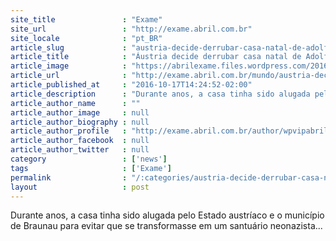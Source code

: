 ```yaml
---
site_title               : "Exame"
site_url                 : "http://exame.abril.com.br"
site_locale              : "pt_BR"
article_slug             : "austria-decide-derrubar-casa-natal-de-adolf-hitler"
article_title            : "Áustria decide derrubar casa natal de Adolf Hitler"
article_image            : "https://abrilexame.files.wordpress.com/2016/10/size_960_16_9_casa-onde-adolf-hitler-nasceu-na-cidade-de-braunau-am-inn-austria.jpg?quality=70&strip=all&w=960"
article_url              : "http://exame.abril.com.br/mundo/austria-decide-derrubar-casa-natal-de-adolf-hitler/"
article_published_at     : "2016-10-17T14:24:52-02:00"
article_description      : "Durante anos, a casa tinha sido alugada pelo Estado austríaco e o município de Braunau para evitar que se transformasse em um santuário neonazista..."
article_author_name      : ""
article_author_image     : null
article_author_biography : null
article_author_profile   : "http://exame.abril.com.br/author/wpvipabril/"
article_author_facebook  : null
article_author_twitter   : null
category                 : ['news']
tags                     : ['Exame']
permalink                : "/:categories/austria-decide-derrubar-casa-natal-de-adolf-hitler/"
layout                   : post
---
```


Durante anos, a casa tinha sido alugada pelo Estado austríaco e o município de Braunau para evitar que se transformasse em um santuário neonazista...
